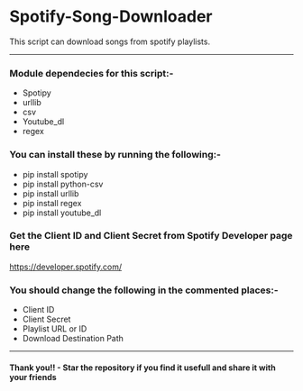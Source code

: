 # Spotify-Song-Downloader
This script can download songs from spotify playlists.

---------------------------------------------------------------------------------------------------

### Module dependecies for this script:-

- Spotipy
- urllib
- csv
- Youtube_dl
- regex

### You can install these by running the following:-

- pip install spotipy
- pip install python-csv
- pip install urllib
- pip install regex
- pip install youtube_dl

### Get the Client ID and Client Secret from Spotify Developer page here

https://developer.spotify.com/

### You should change the following in the **commented** places:-

- Client ID
- Client Secret
- Playlist URL or ID
- Download Destination Path

---------------------------------------------------------------------------------------------------

#### **Thank you!! - Star the repository if you find it usefull and share it with your friends**
